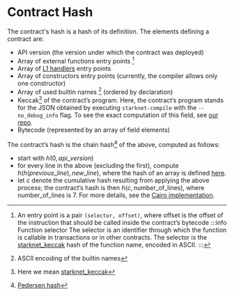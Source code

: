 # Contract Hash

The contract's hash is a hash of its definition. The elements defining a contract are:

- API version (the version under which the contract was deployed)
- Array of external functions entry points [^1]
- Array of [L1 handlers](https://www.cairo-lang.org/docs/hello_starknet/l1l2.html#receiving-a-message-from-l1) entry points
- Array of constructors entry points (currently, the compiler allows only one constructor)
- Array of used builtin names [^2] (ordered by declaration)
- Keccak[^3] of the contract’s program. Here, the contract’s program stands for the JSON obtained by executing `starknet-compile` with the `--no_debug_info` flag. To see the exact computation of this field, see [our repo](https://github.com/starkware-libs/cairo-lang/blob/7712b21fc3b1cb02321a58d0c0579f5370147a8b/src/starkware/starknet/core/os/contract_hash.py#L116).
- Bytecode (represented by an array of field elements)

The contract’s hash is the chain hash[^4] of the above, computed as follows:

- start with $h(0,api\_version)$
- for every line in the above (excluding the first), compute $h(h(previous\_line), new\_line)$, where the hash of an array is defined [here](../Hashing/hash-functions#array-hashing).
- let $c$ denote the cumulative hash resulting from applying the above process; the contract’s hash is then $h(c, \textrm{number\_of\_lines})$, where $\text{number\_of\_lines}$ is 7.
  For more details, see the [Cairo implementation](https://github.com/starkware-libs/cairo-lang/blob/7712b21fc3b1cb02321a58d0c0579f5370147a8b/src/starkware/starknet/core/os/contracts.cairo#L47).

[^1]:
    An entry point is a pair `(selector, offset)`, where offset is the offset of the instruction that should be called inside the contract’s bytecode
    :::info Function selector
    The selector is an identifier through which the function is callable in transactions or in other contracts. The selector is the [starknet_keccak](../Hashing/hash-functions#starknet-keccak) hash of the function name, encoded in ASCII.
    :::

[^2]: ASCII encoding of the builtin names
[^3]: Here we mean [starknet_keccak](../Hashing/hash-functions#starknet-keccak)
[^4]: [Pedersen hash](../Hashing/hash-functions#pedersen-hash)
